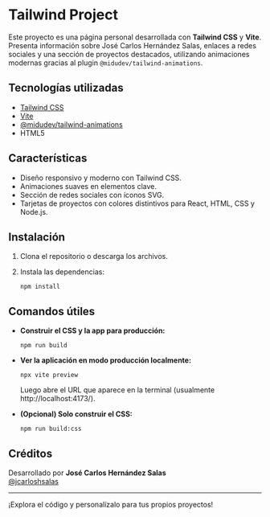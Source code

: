 # Tailwind Project

Este proyecto es una página personal desarrollada con **Tailwind CSS** y **Vite**. Presenta información sobre José Carlos Hernández Salas, enlaces a redes sociales y una sección de proyectos destacados, utilizando animaciones modernas gracias al plugin `@midudev/tailwind-animations`.

## Tecnologías utilizadas

- [Tailwind CSS](https://tailwindcss.com/)
- [Vite](https://vitejs.dev/)
- [@midudev/tailwind-animations](https://github.com/midudev/tailwind-animations)
- HTML5

## Características

- Diseño responsivo y moderno con Tailwind CSS.
- Animaciones suaves en elementos clave.
- Sección de redes sociales con íconos SVG.
- Tarjetas de proyectos con colores distintivos para React, HTML, CSS y Node.js.

## Instalación

1. Clona el repositorio o descarga los archivos.
2. Instala las dependencias:

   ```
   npm install
   ```

## Comandos útiles

- **Construir el CSS y la app para producción:**

  ```
  npm run build
  ```

- **Ver la aplicación en modo producción localmente:**

  ```
  npx vite preview
  ```

  Luego abre el URL que aparece en la terminal (usualmente http://localhost:4173/).

- **(Opcional) Solo construir el CSS:**
  ```
  npm run build:css
  ```

## Créditos

Desarrollado por **José Carlos Hernández Salas**  
[@jcarloshsalas](https://github.com/CarlosSalas01)

---

¡Explora el código y personalízalo para tus propios proyectos!
